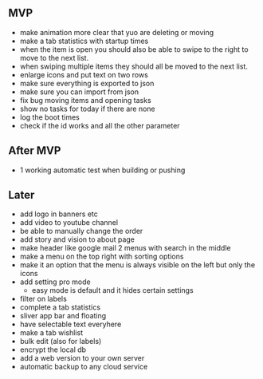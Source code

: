 ## MVP
- make animation more clear that yuo are deleting or moving
- make a tab statistics with startup times
- when the item is open you should also be able to swipe to the right to move to the next list.
- when swiping multiple items they should all be moved to the next list.
- enlarge icons and put text on two rows
- make sure everything is exported to json
- make sure you can import from json
- fix bug moving items and opening tasks
- show no tasks for today if there are none
- log the boot times
- check if the id works and all the other parameter

## After MVP
- 1 working automatic test when building or pushing

## Later
- add logo in banners etc
- add video to youtube channel
- be able to manually change the order
- add story and vision to about page
- make header like google mail 2 menus with search in the middle
- make a menu on the top right with sorting options
- make it an option that the menu is always visible on the left but only the icons
- add setting pro mode
	- easy mode is default and it hides certain settings
- filter on labels
- complete a tab statistics
- sliver app bar and floating
- have selectable text everyhere
- make a tab wishlist
- bulk edit (also for labels)
- encrypt the local db
- add a web version to your own server
- automatic backup to any cloud service
